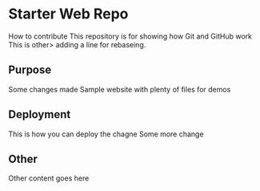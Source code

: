 # Starter Web Repo
How to contribute
This repository is for showing how Git and GitHub work
This is other> adding a line for rebaseing.

## Purpose

Some changes made
Sample website with plenty of files for demos

## Deployment
This is how you can deploy the chagne
Some more change

## Other 
Other content goes here